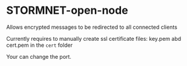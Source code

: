 # STORMNET-open-node
Allows encrypted messages to be redirected to all connected clients

Currently requires to manually create ssl certificate files: key.pem abd cert.pem in the `cert` folder

Your can change the port.